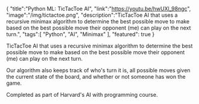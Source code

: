 {
    "title":"Python ML: TicTacToe AI",
    "link":"https://youtu.be/hwUXl_98ngc",
    "image":"/img/tictactoe.png",
    "description":"TicTacToe AI that uses a recursive minimax algorithm to determine the best possible move to make based on the best possible move their opponent (me) can play on the next turn.",
    "tags":[
          "Python",
          "AI",
          "Minimax"
        ],
    "featured": true
}

TicTacToe AI that uses a recursive minimax algorithm to determine the best possible move to make based on the best possible move their opponent (me) can play on the next turn.

Our algorithm also keeps track of who's turn it is, all possible moves given the current state of the board, and whether or not someone has won the game. 

Completed as part of Harvard's AI with programming course. 
